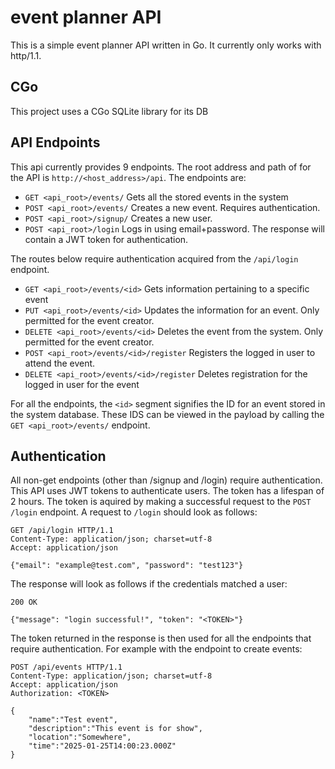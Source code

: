 # event planner API

This is a simple event planner API written in Go. It currently only works with
http/1.1.

## CGo

This project uses a CGo SQLite library for its DB

## API Endpoints

This api currently provides 9 endpoints. The root address and path of for the API
is `http://<host_address>/api`. The endpoints are:
- `GET <api_root>/events/`                  Gets all the stored events in the system
- `POST <api_root>/events/`                 Creates a new event. Requires authentication.
- `POST <api_root>/signup/`                 Creates a new user.
- `POST <api_root>/login`                   Logs in using email+password. The response will contain a JWT token for
                                            authentication.

The routes below require authentication acquired from the `/api/login` endpoint.
- `GET <api_root>/events/<id>`              Gets information pertaining to a specific event
- `PUT <api_root>/events/<id>`              Updates the information for an event. Only permitted for the event creator.
- `DELETE <api_root>/events/<id>`           Deletes the event from the system. Only permitted for the event creator.
- `POST <api_root>/events/<id>/register`    Registers the logged in user to attend the event.
- `DELETE <api_root>/events/<id>/register`  Deletes registration for the logged in user for the event

For all the endpoints, the `<id>` segment signifies the ID for an event
stored in the system database. These IDS can be viewed in the payload
by calling the `GET <api_root>/events/` endpoint.

## Authentication

All non-get endpoints (other than /signup and /login) require authentication. This API uses
JWT tokens to authenticate users. The token has a lifespan of 2 hours. The token is aquired
by making a successful request to the `POST /login` endpoint. A request to `/login` should
look as follows:
```http
GET /api/login HTTP/1.1
Content-Type: application/json; charset=utf-8
Accept: application/json

{"email": "example@test.com", "password": "test123"}
```
The response will look as follows if the credentials matched a user:
```http
200 OK

{"message": "login successful!", "token": "<TOKEN>"}
```

The token returned in the response is then used for all the endpoints that require
authentication. For example with the endpoint to create events:

```http
POST /api/events HTTP/1.1
Content-Type: application/json; charset=utf-8
Accept: application/json
Authorization: <TOKEN>

{
    "name":"Test event",
    "description":"This event is for show",
    "location":"Somewhere",
    "time":"2025-01-25T14:00:23.000Z"
}
```